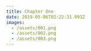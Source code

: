 ```yaml
---
title: Chapter One
date: 2019-05-06T02:22:31.091Z
images:
  - /assets/001.png
  - /assets/002.png
  - /assets/003.png
---
```


